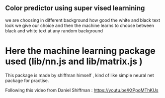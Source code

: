 ## Color predictor using super vised learnining 

we are choosing in different background how good the white and black text look 
we give our choice and then the machine learns to choose between black and white text at any random background 

# Here the machine learning package used (lib/nn.js and lib/matrix.js  )
This package is made by shiffman himself , kind of like simple neural net package for practise.

Following this video from Daniel Shiffman : https://youtu.be/KtPpoMThKUs